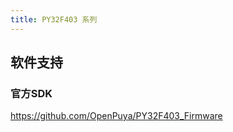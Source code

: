 ```yaml
---
title: PY32F403 系列
---
```


<!-- @include: ../../data/markdown/PY32F403/zh-CN.md -->

## 软件支持

### 官方SDK

<https://github.com/OpenPuya/PY32F403_Firmware>

